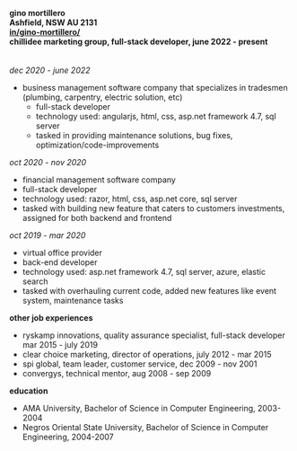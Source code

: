 **gino mortillero** <br>
**Ashfield, NSW AU 2131** <br>
**[in/gino-mortillero/](https://www.linkedin.com/in/gino-mortillero/ "gino-mortillero")** <br>
**chillidee marketing group, full-stack developer, june 2022 - present** <br>
<br>
<br>
*dec 2020 - june 2022*
- business management software company that specializes in tradesmen (plumbing, carpentry, electric solution, etc)
  - full-stack developer
  - technology used: angularjs, html, css, asp.net framework 4.7, sql server
  - tasked in providing maintenance solutions, bug fixes, optimization/code-improvements

*oct 2020 - nov 2020*
- financial management software company
- full-stack developer
- technology used: razor, html, css, asp.net core, sql server
- tasked with building new feature that caters to customers investments, assigned for both backend and frontend

*oct 2019 - mar 2020*
- virtual office provider
- back-end developer
- technology used: asp.net framework 4.7, sql server, azure, elastic search
- tasked with overhauling current code, added new features like event system, maintenance tasks

**other job experiences**
- ryskamp innovations, quality assurance specialist, full-stack developer mar 2015 - july 2019
- clear choice marketing, director of operations, july 2012 - mar 2015
- spi global, team leader, customer service, dec 2009 - nov 2001
- convergys, technical mentor, aug 2008 - sep 2009

**education**
- AMA University, Bachelor of Science in Computer Engineering, 2003-2004
- Negros Oriental State University, Bachelor of Science in Computer Engineering, 2004-2007



